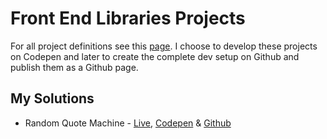 # Front End Libraries Projects

For all project definitions see this <a href="https://learn.freecodecamp.org/front-end-libraries/front-end-libraries-projects" target="_blank">page</a>. I choose to develop these projects on Codepen and later to create the complete dev setup on Github and publish them as a Github page.

## My Solutions

- Random Quote Machine - <a href="https://j-v-a.github.io/got-random-quotes/" target="_blank">Live</a>, <a href="https://codepen.io/j-v-a/pen/ajmMLM" target="_blank">Codepen</a> & <a href="https://github.com/j-v-a/got-random-quotes" target="_blank">Github</a>
